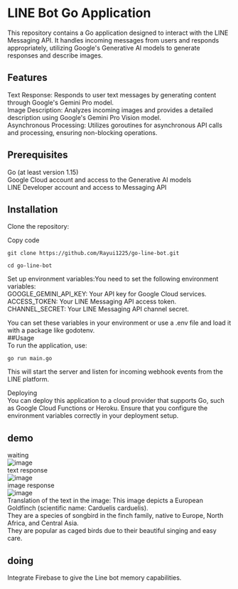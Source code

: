 # LINE Bot Go Application  
This repository contains a Go application designed to interact with the LINE Messaging API. It handles incoming messages from users and responds appropriately, utilizing Google's Generative AI models to generate responses and describe images.  
## Features  
Text Response: Responds to user text messages by generating content through Google's Gemini Pro model.  
Image Description: Analyzes incoming images and provides a detailed description using Google's Gemini Pro Vision model.  
Asynchronous Processing: Utilizes goroutines for asynchronous API calls and processing, ensuring non-blocking operations.  
## Prerequisites
Go (at least version 1.15)  
Google Cloud account and access to the Generative AI models  
LINE Developer account and access to Messaging API  
## Installation
Clone the repository:

Copy code  
```
git clone https://github.com/Rayui1225/go-line-bot.git
```  
```
cd go-line-bot
```  

Set up environment variables:You need to set the following environment variables:  
GOOGLE_GEMINI_API_KEY: Your API key for Google Cloud services.  
ACCESS_TOKEN: Your LINE Messaging API access token.  
CHANNEL_SECRET: Your LINE Messaging API channel secret.  

You can set these variables in your environment or use a .env file and load it with a package like godotenv.  
##Usage  
To run the application, use:  
```
go run main.go
```  
This will start the server and listen for incoming webhook events from the LINE platform.  

Deploying  
You can deploy this application to a cloud provider that supports Go, such as Google Cloud Functions or Heroku. Ensure that you configure the environment variables correctly in your deployment setup.  
## demo
waiting   
![image](https://github.com/Rayui1225/go-line-bot/assets/49279418/91678d33-fd89-492e-b58b-f18e12bfdd06)  
text response  
![image](https://github.com/Rayui1225/go-line-bot/assets/49279418/2e7fe70c-8a75-4913-b1b5-9800d9a863ef)  
image response  
![image](https://github.com/Rayui1225/go-line-bot/assets/49279418/7bcf9aaf-10a7-481f-9712-c4eb81640856)  
Translation of the text in the image: 
This image depicts a European Goldfinch (scientific name: Carduelis carduelis).   
They are a species of songbird in the finch family, native to Europe, North Africa, and Central Asia.  
They are popular as caged birds due to their beautiful singing and easy care.  

## doing  
Integrate Firebase to give the Line bot memory capabilities.
